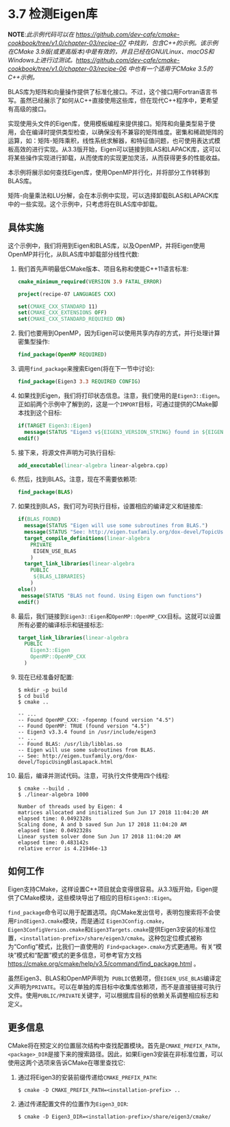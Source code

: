 # 3.7 检测Eigen库

**NOTE**:*此示例代码可以在 https://github.com/dev-cafe/cmake-cookbook/tree/v1.0/chapter-03/recipe-07 中找到，包含C++的示例。该示例在CMake 3.9版(或更高版本)中是有效的，并且已经在GNU/Linux、macOS和Windows上进行过测试。https://github.com/dev-cafe/cmake-cookbook/tree/v1.0/chapter-03/recipe-06 中也有一个适用于CMake 3.5的C++示例。*

BLAS库为矩阵和向量操作提供了标准化接口。不过，这个接口用Fortran语言书写。虽然已经展示了如何从C++直接使用这些库，但在现代C++程序中，更希望有高级的接口。

实现使用头文件的Eigen库，使用模板编程来提供接口。矩阵和向量类型易于使用，会在编译时提供类型检查，以确保没有不兼容的矩阵维度。密集和稀疏矩阵的运算，如：矩阵-矩阵乘积，线性系统求解器，和特征值问题，也可使用表达式模板高效的进行实现。从3.3版开始，Eigen可以链接到BLAS和LAPACK库，这可以将某些操作实现进行卸载，从而使库的实现更加灵活，从而获得更多的性能收益。

本示例将展示如何查找Eigen库，使用OpenMP并行化，并将部分工作转移到BLAS库。

矩阵-向量乘法和LU分解，会在本示例中实现，可以选择卸载BLAS和LAPACK库中的一些实现。这个示例中，只考虑将在BLAS库中卸载。

## 具体实施

这个示例中，我们将用到Eigen和BLAS库，以及OpenMP，并将Eigen使用OpenMP并行化，从BLAS库中卸载部分线性代数:

1. 我们首先声明最低CMake版本、项目名称和使能C++11语言标准:

   ```cmake
   cmake_minimum_required(VERSION 3.9 FATAL_ERROR)
   
   project(recipe-07 LANGUAGES CXX)
   
   set(CMAKE_CXX_STANDARD 11)
   set(CMAKE_CXX_EXTENSIONS OFF)
   set(CMAKE_CXX_STANDARD_REQUIRED ON)
   ```

2. 我们也要用到OpenMP，因为Eigen可以使用共享内存的方式，并行处理计算密集型操作:

   ```cmake
   find_package(OpenMP REQUIRED)
   ```

3. 调用`find_package`来搜索Eigen(将在下一节中讨论):

   ```cmake
   find_package(Eigen3 3.3 REQUIRED CONFIG)
   ```

4. 如果找到Eigen，我们将打印状态信息。注意，我们使用的是`Eigen3::Eigen`。正如前两个示例中了解到的，这是一个`IMPORT`目标，可通过提供的CMake脚本找到这个目标:

   ```cmake
   if(TARGET Eigen3::Eigen)
     message(STATUS "Eigen3 v${EIGEN3_VERSION_STRING} found in ${EIGEN3_INCLUDE_DIR}")
   endif()
   ```

5. 接下来，将源文件声明为可执行目标:

   ```cmake
   add_executable(linear-algebra linear-algebra.cpp)
   ```

6. 然后，找到BLAS。注意，现在不需要依赖项:

   ```cmake
   find_package(BLAS)
   ```

7. 如果找到BLAS，我们可为可执行目标，设置相应的编译定义和链接库:

   ```cmake
   if(BLAS_FOUND)
     message(STATUS "Eigen will use some subroutines from BLAS.")
     message(STATUS "See: http://eigen.tuxfamily.org/dox-devel/TopicUsingBlasLapack.html")
     target_compile_definitions(linear-algebra
       PRIVATE
       	EIGEN_USE_BLAS
       )
     target_link_libraries(linear-algebra
       PUBLIC
       	${BLAS_LIBRARIES}
       )
   else()
   	message(STATUS "BLAS not found. Using Eigen own functions")
   endif()
   ```

8. 最后，我们链接到`Eigen3::Eigen`和`OpenMP::OpenMP_CXX`目标。这就可以设置所有必要的编译标示和链接标志:

   ```cmake
   target_link_libraries(linear-algebra
     PUBLIC
       Eigen3::Eigen
       OpenMP::OpenMP_CXX
     )	
   ```

9. 现在已经准备好配置:

   ```shell
   $ mkdir -p build
   $ cd build
   $ cmake ..
   
   -- ...
   -- Found OpenMP_CXX: -fopenmp (found version "4.5")
   -- Found OpenMP: TRUE (found version "4.5")
   -- Eigen3 v3.3.4 found in /usr/include/eigen3
   -- ...
   -- Found BLAS: /usr/lib/libblas.so
   -- Eigen will use some subroutines from BLAS.
   -- See: http://eigen.tuxfamily.org/dox-devel/TopicUsingBlasLapack.html
   ```

10. 最后，编译并测试代码。注意，可执行文件使用四个线程:

    ```shell
    $ cmake --build .
    $ ./linear-algebra 1000
    
    Number of threads used by Eigen: 4
    matrices allocated and initialized Sun Jun 17 2018 11:04:20 AM
    elapsed time: 0.0492328s
    Scaling done, A and b saved Sun Jun 17 2018 11:04:20 AM
    elapsed time: 0.0492328s
    Linear system solver done Sun Jun 17 2018 11:04:20 AM
    elapsed time: 0.483142s
    relative error is 4.21946e-13
    ```

## 如何工作

Eigen支持CMake，这样设置C++项目就会变得很容易。从3.3版开始，Eigen提供了CMake模块，这些模块导出了相应的目标`Eigen3::Eigen`。

`find_package`命令可以用于配置选项。向CMake发出信号，表明包搜索将不会使用`FindEigen3.cmake`模块，而是通过 `Eigen3Config.cmake`，`Eigen3ConfigVersion.cmake`和`Eigen3Targets.cmake`提供Eigen3安装的标准位置，`<installation-prefix>/share/eigen3/cmake`。这种包定位模式被称为“Config”模式，比我们一直使用的`  Find<package>.cmake `方式更通用。有关“模块”模式和“配置”模式的更多信息，可参考官方文档 https://cmake.org/cmake/help/v3.5/command/find_package.html 。

虽然Eigen3、BLAS和OpenMP声明为` PUBLIC`依赖项，但`EIGEN_USE_BLAS`编译定义声明为`PRIVATE`。可以在单独的库目标中收集库依赖项，而不是直接链接可执行文件。使用`PUBLIC/PRIVATE`关键字，可以根据库目标的依赖关系调整相应标志和定义。

## 更多信息

CMake将在预定义的位置层次结构中查找配置模块。首先是`CMAKE_PREFIX_PATH`，`  <package>_DIR`是接下来的搜索路径。因此，如果Eigen3安装在非标准位置，可以使用这两个选项来告诉CMake在哪里查找它:

1. 通过将Eigen3的安装前缀传递给`CMAKE_PREFIX_PATH`:

   ```shell
   $ cmake -D CMAKE_PREFIX_PATH=<installation-prefix> ..
   ```

2. 通过传递配置文件的位置作为`Eigen3_DIR`:

   ```shell
   $ cmake -D Eigen3_DIR=<installation-prefix>/share/eigen3/cmake/
   ```

   